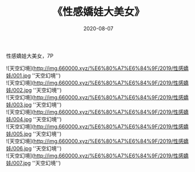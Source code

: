 ﻿---
layout: post
title:  《性感嬌娃大美女》
date:   2020-08-07
img: http://img.660000.xyz/%E6%80%A7%E6%84%9F/2019/性感嬌娃/000.jpg
categories: [美女, 性感, 泳衣]
---

性感嬌娃大美女，7P

![天空幻境](http://img.660000.xyz/%E6%80%A7%E6%84%9F/2019/性感嬌娃/001.jpg ''天空幻境'') <br>
![天空幻境](http://img.660000.xyz/%E6%80%A7%E6%84%9F/2019/性感嬌娃/002.jpg ''天空幻境'') <br>
![天空幻境](http://img.660000.xyz/%E6%80%A7%E6%84%9F/2019/性感嬌娃/003.jpg ''天空幻境'') <br>
![天空幻境](http://img.660000.xyz/%E6%80%A7%E6%84%9F/2019/性感嬌娃/004.jpg ''天空幻境'') <br>
![天空幻境](http://img.660000.xyz/%E6%80%A7%E6%84%9F/2019/性感嬌娃/005.jpg ''天空幻境'') <br>
![天空幻境](http://img.660000.xyz/%E6%80%A7%E6%84%9F/2019/性感嬌娃/006.jpg ''天空幻境'') <br>
![天空幻境](http://img.660000.xyz/%E6%80%A7%E6%84%9F/2019/性感嬌娃/007.jpg ''天空幻境'') <br>
